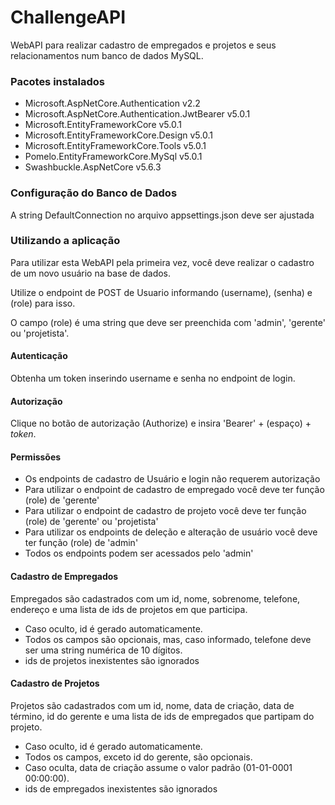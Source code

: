 # ChallengeAPI

WebAPI para realizar cadastro de empregados e projetos e seus relacionamentos num banco de dados MySQL.

### Pacotes instalados

- Microsoft.AspNetCore.Authentication v2.2
- Microsoft.AspNetCore.Authentication.JwtBearer v5.0.1
- Microsoft.EntityFrameworkCore v5.0.1
- Microsoft.EntityFrameworkCore.Design v5.0.1
- Microsoft.EntityFrameworkCore.Tools v5.0.1
- Pomelo.EntityFrameworkCore.MySql v5.0.1
- Swashbuckle.AspNetCore v5.6.3

### Configuração do Banco de Dados

A string DefaultConnection no arquivo appsettings.json deve ser ajustada

### Utilizando a aplicação

Para utilizar esta WebAPI pela primeira vez, você deve realizar o cadastro de um novo usuário
na base de dados. 

Utilize o endpoint de POST de Usuario informando (username), (senha) e (role) para isso. 

O campo (role) é uma string que deve ser preenchida com 'admin', 'gerente' ou 'projetista'.

#### Autenticação
Obtenha um token inserindo username e senha no endpoint de login.

#### Autorização 
Clique no botão de autorização (Authorize) e insira 'Bearer' + (espaço) + *token*.

#### Permissões
- Os endpoints de cadastro de Usuário e login não requerem autorização
- Para utilizar o endpoint de cadastro de empregado você deve ter função (role) de 'gerente'
- Para utilizar o endpoint de cadastro de projeto você deve ter função (role) de 'gerente' ou 'projetista'
- Para utilizar os endpoints de deleção e alteração de usuário você deve ter função (role) de 'admin'
- Todos os endpoints podem ser acessados pelo 'admin'

#### Cadastro de Empregados

Empregados são cadastrados com um id, nome, sobrenome, telefone, endereço e uma lista de ids de projetos em que participa.
- Caso oculto, id é gerado automaticamente.
- Todos os campos são opcionais, mas, caso informado, telefone deve ser uma string numérica de 10 dígitos.
- ids de projetos inexistentes são ignorados

#### Cadastro de Projetos

Projetos são cadastrados com um id, nome, data de criação, data de término, id do gerente e uma lista de ids de empregados que partipam do projeto.
- Caso oculto, id é gerado automaticamente.
- Todos os campos, exceto id do gerente, são opcionais.
- Caso oculta, data de criação assume o valor padrão (01-01-0001 00:00:00).
- ids de empregados inexistentes são ignorados
